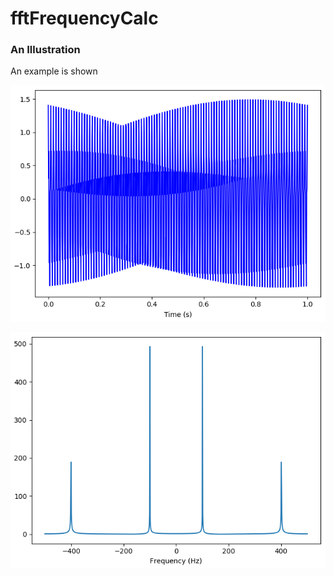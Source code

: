 # fftFrequencyCalc


### An Illustration ###

An example is shown

![Signal](https://github.com/MarkMa1990/fftFrequencyCalc/blob/master/signal.png)

![FFT](https://github.com/MarkMa1990/fftFrequencyCalc/blob/master/%7CA(w)%7C.png)
